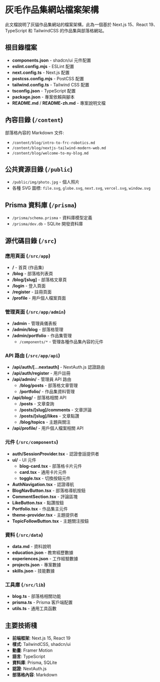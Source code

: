 # 灰毛作品集網站檔案架構

此文檔說明了灰貓作品集網站的檔案架構，此為一個基於 Next.js 15、React 19、TypeScript 和 TailwindCSS 的作品集與部落格網站。

## 根目錄檔案

- **components.json** - shadcn/ui 元件配置
- **eslint.config.mjs** - ESLint 配置
- **next.config.ts** - Next.js 配置
- **postcss.config.mjs** - PostCSS 配置
- **tailwind.config.ts** - Tailwind CSS 配置
- **tsconfig.json** - TypeScript 配置
- **package.json** - 專案依賴與腳本
- **README.md** / **README-zh.md** - 專案說明文檔

## 內容目錄 (`/content`)

部落格內容的 Markdown 文件:

- `/content/blog/intro-to-frc-robotics.md`
- `/content/blog/nextjs-tailwind-modern-web.md`
- `/content/blog/welcome-to-my-blog.md`

## 公共資源目錄 (`/public`)

- `/public/img/photo.jpg` - 個人照片
- 各種 SVG 圖標: `file.svg`, `globe.svg`, `next.svg`, `vercel.svg`, `window.svg`

## Prisma 資料庫 (`/prisma`)

- `/prisma/schema.prisma` - 資料庫模型定義
- `/prisma/dev.db` - SQLite 開發資料庫

## 源代碼目錄 (`/src`)

### 應用頁面 (`/src/app`)

- **/** - 首頁 (作品集)
- **/blog** - 部落格列表頁
- **/blog/[slug]** - 部落格文章頁
- **/login** - 登入頁面
- **/register** - 註冊頁面
- **/profile** - 用戶個人檔案頁面

### 管理頁面 (`/src/app/admin`)

- **/admin** - 管理員儀表板
- **/admin/blog** - 部落格管理
- **/admin/portfolio** - 作品集管理
  - `/components/*` - 管理各種作品集內容的元件

### API 路由 (`/src/app/api`)

- **/api/auth/[...nextauth]** - NextAuth.js 認證路由
- **/api/auth/register** - 用戶註冊
- **/api/admin/** - 管理員 API 路由
  - **/blog/posts** - 部落格文章管理
  - **/portfolio/** - 作品集資料管理
- **/api/blog/** - 部落格相關 API
  - **/posts** - 文章查詢
  - **/posts/[slug]/comments** - 文章評論
  - **/posts/[slug]/likes** - 文章點讚
  - **/blog/topics** - 主題與關注
- **/api/profile/** - 用戶個人檔案相關 API

### 元件 (`/src/components`)

- **auth/SessionProvider.tsx** - 認證會話提供者
- **ui/** - UI 元件
  - **blog-card.tsx** - 部落格卡片元件
  - **card.tsx** - 通用卡片元件
  - **toggle.tsx** - 切換按鈕元件
- **AuthNavigation.tsx** - 認證導航
- **BlogNavButton.tsx** - 部落格導航按鈕
- **CommentSection.tsx** - 評論區塊
- **LikeButton.tsx** - 點讚按鈕
- **Portfolio.tsx** - 作品集主元件
- **theme-provider.tsx** - 主題提供者
- **TopicFollowButton.tsx** - 主題關注按鈕

### 資料 (`/src/data`)

- **data.md** - 資料說明
- **education.json** - 教育經歷數據
- **experiences.json** - 工作經驗數據
- **projects.json** - 專案數據
- **skills.json** - 技能數據

### 工具庫 (`/src/lib`)

- **blog.ts** - 部落格相關功能
- **prisma.ts** - Prisma 客戶端配置
- **utils.ts** - 通用工具函數

## 主要技術棧

- **前端框架**: Next.js 15, React 19
- **樣式**: TailwindCSS, shadcn/ui
- **動畫**: Framer Motion
- **語言**: TypeScript
- **資料庫**: Prisma, SQLite
- **認證**: NextAuth.js
- **部落格內容**: Markdown